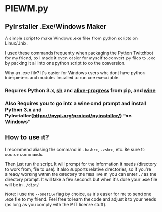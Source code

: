 # PIEWM.py

## PyInstaller .Exe/Windows Maker

A simple script to make Windows .exe files from python scripts on Linux/Unix.

I used these commands frequently when packaging the Python Twitchbot for my friend, so I made it even easier for myself to convert .py files to .exe by packing it all into one python script to do the conversion.

Why an .exe file? It's easier for Windows users who dont have python interpreters and modules installed to run one executable.

### Requires Python 3.x, [sh](https://github.com/amoffat/sh) and [alive-progress](https://github.com/rsalmei/alive-progress) from pip, and [wine](https://wiki.winehq.org/Download)

### Also Requires you to go into a wine cmd prompt and install Python 3.x and PyInstaller(https://pypi.org/project/pyinstaller/) "on Windows"

## How to use it?

I recommend aliasing the command in `.bashrc`, `.zshrc`, etc. Be sure to source commands.

Then just run the script. It will prompt for the information it needs (directory to work from, file to use).
It also supports relative directories, so if you're already working within the directory the files live in, you can enter `./` as the directory prompt.
It will take a few seconds but when it's done your .exe file will be in `./dist/`

Note: I use the `--onefile` flag by choice, as it's easier for me to send one .exe file to my friend.
Feel free to learn the code and adjust it to your needs (as long as you comply with the MIT license stuff).
